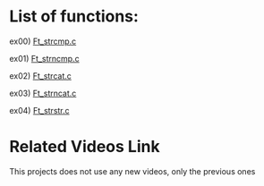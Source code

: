 # List of functions:

ex00) [Ft_strcmp.c](./ex00/ft_strcmp.c)

ex01) [Ft_strncmp.c](./ex01/ft_strncmp.c)

ex02) [Ft_strcat.c](./ex02/ft_strcat.c)

ex03) [Ft_strncat.c](./ex03/ft_strncat.c)

ex04) [Ft_strstr.c](./ex04/ft_strstr.c)

# Related Videos Link

This projects does not use any new videos, only the previous ones
